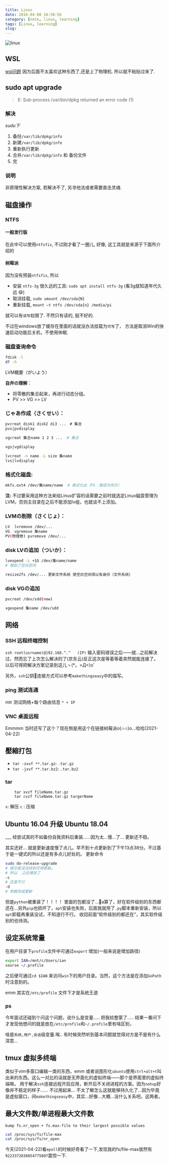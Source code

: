 ```yaml
---
title: Linux
date: 2016-04-08 16:58:56
category: [note, linux, learning]
tags: [Linux, learning]
slug:
---
```


![linux](https://static1.makeuseofimages.com/wp-content/uploads/2015/01/best-linux-distros.jpg)

## WSL
[wsl问题](https://github.com/IanVzs/ianvzs.github.io/issues/7)
因为后面不太喜欢这种东西了,还是上了物理机. 所以就不粘贴过来了.
## sudo apt upgrade
>E: Sub-process /usr/bin/dpkg returned an error code (1)

### 解决
*sudu下*
1. 备份`/var/lib/dpkg/info`
2. 新建`/var/lib/dpkg/info`
3. 重新执行更新
4. 合并`/var/lib/dpkg/info` 和 备份文件
5. 完

### 说明
非原理性解决方案, 若解决不了, 另寻他法或者需要直击灵魂.


## 磁盘操作
### NTFS
#### 一般发行版
在此中可以使用`ntfsfix`, 不过刚才看了一圈儿, 好像, 这工具就是来源于下面所介绍的
#### 树莓派
因为没有预装`ntfsfix`, 所以

- 安装 `ntfs-3g` 很久远的工具: `sudo apt install ntfs-3g` (看3g就知道年代久远 😄)
- 取消挂载, `sudo umount /dev/sda{N}`
- 重新挂载, `mount –t ntfs /dev/sda{n} /media/pi`

就可以有`读写`权限了. 不然只有读的, 挺不好的.

不过在windows放了缓存在里面的话就没办法挂载为`可写`了， 方法是取消Win的快速启动功能后关机，不使用休眠.

### 磁盘查询命令
```bash
fdisk -l
df -h
```

LVM概要（がいよう）

**自弁の理解**：
- 将零散的集合起来，再进行动态分组。
- PV >> VG >> LV

### **じゃあ作成（さくせい）**：
```bash
pvcreat disk1 disk2 di3 ...　# 集合
pvs|pvdisplay

vgcreat 集合name 1 2 3 ...  # 集合

vgs|vgdisplay

lvcreat -n name -L size 集name 
lvs|lvdisplay
```

### **格式化磁盘:**
```bash
mkfs.ext4 /dev/集name/name  # 格式化此（PS：路径为所示）
```
**注:** 不过要采用这种方法来给Linux扩容的话需要之前时就选定Linux磁盘管理为LVM，否则主目录在之后不能添加lv组，也就谈不上添加。

### LVMの削除（さくじょ）：
```bash
LV  lvremove /dev/... 
VG  vgremove 集name
PV(物理卷) pvremove /dev/...
```

### disk LVの追加（ついか）：
```bash
lvexpend -L +1G /dev/集name/name
# 增加了空白空间

resize2fs /dev/... 更新文件系统 使空白空间得以有身份（文件系统）
```

### disk VGの追加
```bash
pvcreat /dev/sdd(new)

vgexpend 集name /dev/sdd
```

## 网络
### SSH 远程终端控制
`ssh root(usrname)@192.168.^.^   (IP)`
输入密码错误之后——就…之前解决过，然而忘了上次怎么解决的了(京东云)反正这次是等着等着突然就能连接了。 以后可得把解决方案记录到这儿ヽ(*。>Д<)o゜

另外，`ssh`公钥🔑连接方式可以参考`makethingseasy`中的描写。
### ping 测试连通
mtr 测试网络+每个路由信息
`* + IP `

### VNC 桌面远程
Emmmm 当时还写了这个？现在倒是用这个在链接树莓派o(∩∩)o...哈哈(2021-04-22)

## 壓縮打包
- `tar -zxvf **.tar.gz`: `.tar.gz`
- `tar -jxvf **.tar.bz2`: `.tar.bz2`
### tar
```shell
    tar xvzf fileName.tar.gz
    tar cvzf fileName.tar.gz targerName
```
`x`: 解压  `c` : 压缩

## Ubuntu 16.04 升级 Ubuntu 18.04
___ 经尝试真的不如备份自我资料后重装……因为太…慢…了…   更新还不稳。
[^_^]:
    2018年6月5日13点44分

其实还好…   就是更新速度慢了点儿。早不到十点更新到了下午13点38分。不过基于是一键式的所以还是有多点儿好处的。
更新命令
```bash
sudo do-release-upgrade
# 提示是没法找到可用更新…
# 所以  之后增加了
-c
# 还是不行
-d 
# 参数完成更新
```
但是`python`被重装了！！！！ 里面的包都没了…🐎a算了，好在软件级别的东西都还在…另外`pip`也损坏了，`apt`安装也失败，后面我就用了`.py`脚本重新安装，所以`apt`卸载再重装没试，不知道行不行。 收回前面“软件级别的都还在”，其实软件级别的也待测。

## 设定系统常量
在用户目录下`profile`文件中可通过`export` 增加(一般来说是增加路径)
```bash
export IAN=/mnt/c/Users/ian
sourse ~/.profile
```
之后便可通过`cd $IAN` 来访问`win`下的用户目录。当然，这个方法是在添加`GoPath`时注意到的。


[^_^]:
    2018年6月5日10点25分

emm  其实在`/etc/profile` 文件下才是系统王道

### ps
今年面试还碰到个问这个问题，说什么是变量..... 把我给整蒙了.....
结果一番问下才发现他想问的就是放在`/etc/profile`和`~/.profile`里有啥区别，

啥是`系统,用户,会话`级变量.唉.. 有时候突然听到基本问题就觉得对方是不是有什么深意...
[^_^]:
    2021年4月22日11点52分

## tmux 虚拟多终端
类似于vim多窗口编辑一类的东西，emm 或者说图形化`ubuntu`使用`ctrl+alt+t`叫出来的东西。这么一对比的话就是无界面化的虚拟终端——那个是界面里的虚拟终端嘛。 用于解决`ssh`连接远程开启应用，断开后不关闭进程的方案。因为`nohup`好像并不稳定的样子……
不过用起来… 不太了解怎么这就能够持久化了…因为毕竟是虚拟窗口，间`makethingseasy`中，其实…好像…大概…没什么关系吧。这两者。

## 最大文件数/单进程最大文件数
`bump fs.nr_open + fs.max-file to their largest possible values`

```bash
cat /proc/sys/fs/file-max
cat /proc/sys/fs/nr_open
```
今天(2021-04-22)看`epoll`的时候好奇看了一下,发现我的fs/file-max居然有`9223372036854775807`震惊一下.